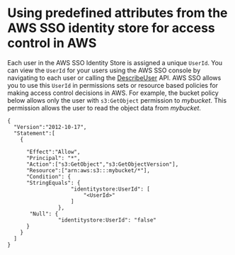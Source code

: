 # Using predefined attributes from the AWS SSO identity store for access control in AWS<a name="using-predefined-attributes"></a>

Each user in the AWS SSO Identity Store is assigned a unique `UserId`\. You can view the `UserId` for your users using the AWS SSO console by navigating to each user or calling the [DescribeUser](https://docs.aws.amazon.com/singlesignon/latest/IdentityStoreAPIReference/API_DescribeUser.html) API\. AWS SSO allows you to use this `UserId` in permissions sets or resource based policies for making access control decisions in AWS\. For example, the bucket policy below allows only the user with <UserId> `s3:GetObject` permission to *mybucket*\. This permission allows the user to read the object data from *mybucket*\. 

```
{
  "Version":"2012-10-17",
  "Statement":[
    {
      
      "Effect":"Allow",
      "Principal": "*",
      "Action":["s3:GetObject","s3:GetObjectVersion"],
      "Resource":["arn:aws:s3:::mybucket/*"],
      "Condition": {
      "StringEquals": {
                    "identitystore:UserId": [
                        "<UserId>"
                    ]
                },
       "Null": {
                "identitystore:UserId": "false"
      }
    }
  ]
}
```